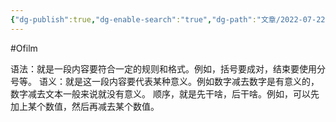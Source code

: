 ```yaml
---
{"dg-publish":true,"dg-enable-search":"true","dg-path":"文章/2022-07-22 协议的三要素.md","permalink":"/文章/2022-07-22 协议的三要素/","dgEnableSearch":"true","dgPassFrontmatter":true,"created":"2023-02-10T23:09:49.000+08:00","updated":"2023-11-14T13:34:22.000+08:00"}
---
```


#Ofilm 

语法：就是一段内容要符合一定的规则和格式。例如，括号要成对，结束要使用分号等。
语义：就是这一段内容要代表某种意义。例如数字减去数字是有意义的，数字减去文本一般来说就没有意义。
顺序，就是先干啥，后干啥。例如，可以先加上某个数值，然后再减去某个数值。